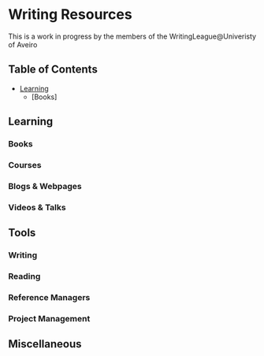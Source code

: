 # Writing Resources
This is a work in progress by the members of the WritingLeague@Univeristy of Aveiro

## Table of Contents
<!-- MarkdownTOC depth=4 -->
- [Learning](#learning)
  - [Books]

<!-- /MarkdownTOC -->

## Learning
### Books
### Courses
### Blogs & Webpages
### Videos & Talks


## Tools
### Writing
### Reading
### Reference Managers
### Project Management


## Miscellaneous
